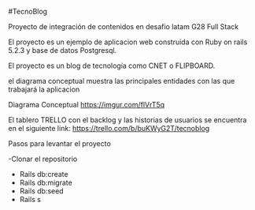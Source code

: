 #TecnoBlog

Proyecto de integración de contenidos en desafio latam G28 Full Stack

El proyecto es un ejemplo de aplicacion web construida con Ruby on rails 5.2.3 y base de datos Postgresql.

El proyecto es un blog de tecnología como CNET o FLIPBOARD.

el diagrama conceptual muestra las principales entidades con las que trabajará la aplicacion

Diagrama Conceptual
https://imgur.com/flVrT5q

El tablero TRELLO con el backlog y las historias de usuarios se encuentra en el siguiente link:
https://trello.com/b/buKWyG2T/tecnoblog


Pasos para levantar el proyecto

  -Clonar el repositorio
- Rails db:create
- Rails db:migrate
- Rails db:seed
- Rails s
